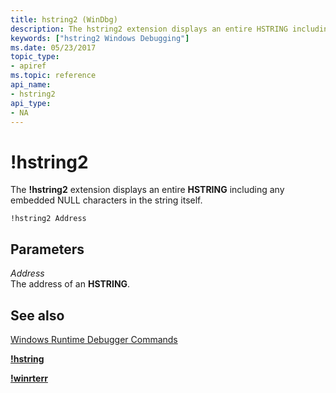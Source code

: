 ```yaml
---
title: hstring2 (WinDbg)
description: The hstring2 extension displays an entire HSTRING including any embedded NULL characters in the string itself.
keywords: ["hstring2 Windows Debugging"]
ms.date: 05/23/2017
topic_type:
- apiref
ms.topic: reference
api_name:
- hstring2
api_type:
- NA
---
```


# !hstring2


The **!hstring2** extension displays an entire **HSTRING** including any embedded NULL characters in the string itself.

```dbgcmd
!hstring2 Address
```

## Parameters


<span id="Address"></span><span id="address"></span><span id="ADDRESS"></span>*Address*  
The address of an **HSTRING**.

## <span id="see_also"></span>See also


[Windows Runtime Debugger Commands](../debugger/windows-runtime-debugger-commands.md)

[**!hstring**](-hstring.md)

[**!winrterr**](-winrterr.md)

 

 






